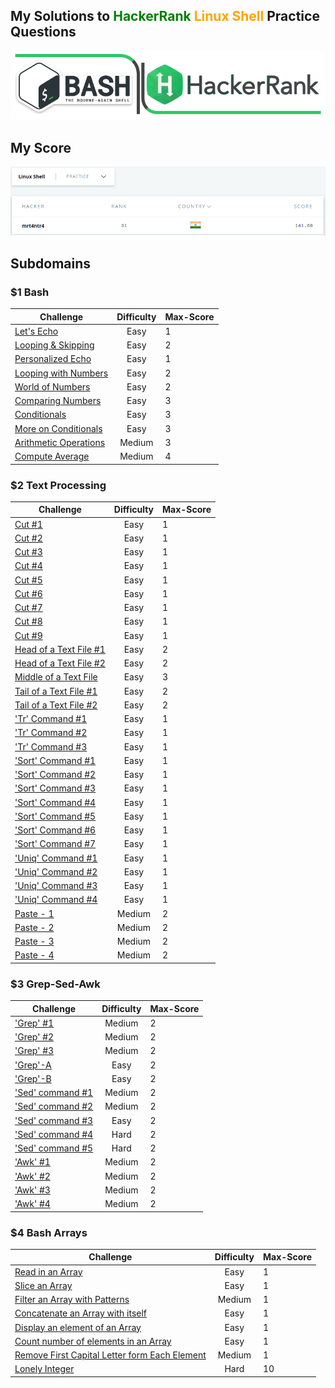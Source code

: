 ## My Solutions to <span style="color:green">HackerRank</span> <span style="color:orange">Linux Shell</span> Practice Questions  


![](bash_hackerrank.png)

## My Score  

![](leaderboard.png)  

## Subdomains

### $1 Bash

| Challenge     | Difficulty    | Max-Score|
| ------------- |:-------------:| ---------|
| [Let's Echo](Bash/letsEcho.sh)    | Easy |	1      |
| [Looping & Skipping](Bash/loopSkip.sh)| Easy      |	2      |
| [Personalized Echo](Bash/personalizedEcho.sh) | Easy      |	1      |
| [Looping with Numbers](Bash/loopNum.sh)| Easy| 2|
| [World of Numbers](Bash/numWorld.sh)| Easy| 2 |
| [Comparing Numbers](Bash/compNums.sh)| Easy| 3 |
| [Conditionals](Bash/conditionals.sh)| Easy| 3 |
| [More on Conditionals](Bash/traingle.sh)| Easy| 3 |
| [Arithmetic Operations]()| Medium| 3 |
| [Compute Average](Bash/avg.sh)| Medium| 4 |  

### $2 Text Processing

| Challenge     | Difficulty    | Max-Score|
| ------------- |:-------------:| ---------|
| [Cut #1](Text-Processing/cut1.sh)    | Easy |	1      |
| [Cut #2](Text-Processing/cut2.sh)    | Easy |	1      |
| [Cut #3](Text-Processing/cut3.sh)    | Easy |	1      |
| [Cut #4](Text-Processing/cut4.sh)    | Easy |	1      |
| [Cut #5](Text-Processing/cut5.sh)    | Easy |	1      |
| [Cut #6](Text-Processing/cut6.sh)    | Easy |	1      |
| [Cut #7](Text-Processing/cut7.sh)    | Easy |	1      |
| [Cut #8](Text-Processing/cut8.sh)    | Easy |	1      |
| [Cut #9](Text-Processing/cut9.sh)    | Easy |	1      |
| [Head of a Text File #1](Text-Processing/head1.sh)    | Easy |	2      |
| [Head of a Text File #2](Text-Processing/head2.sh)    | Easy |	2      |
| [Middle of a Text File](Text-Processing/middle.sh)   | Easy |	3      |
| [Tail of a Text File #1](Text-Processing/tail1.sh)   | Easy |	2      |
| [Tail of a Text File #2](Text-Processing/tail2.sh) | Easy |	2      |
| ['Tr' Command #1](Text-Processing/tr1.sh)    | Easy |	1      |
| ['Tr' Command #2](Text-Processing/tr2.sh)    | Easy |	1      |
| ['Tr' Command #3](Text-Processing/tr3.sh)    | Easy |	1      |
| ['Sort' Command #1](Text-Processing/sort1.sh)    | Easy |	1      |
| ['Sort' Command #2](Text-Processing/sort2.sh)    | Easy |	1      |
| ['Sort' Command #3](Text-Processing/sort3.sh)    | Easy |	1      |
| ['Sort' Command #4](Text-Processing/sort4.sh)    | Easy |	1      |
| ['Sort' Command #5](Text-Processing/sort5.sh)    | Easy |	1      |
| ['Sort' Command #6](Text-Processing/sort6.sh)    | Easy |	1      |
| ['Sort' Command #7](Text-Processing/sort7.sh)    | Easy |	1      |
| ['Uniq' Command #1](Text-Processing/uniq1.sh)    | Easy |	1      |
| ['Uniq' Command #2](Text-Processing/uniq2.sh)    | Easy |	1      |
| ['Uniq' Command #3](Text-Processing/uniq3.sh)    | Easy |	1      |
| ['Uniq' Command #4](Text-Processing/uniq4.sh)    | Easy |	1      |
| [Paste - 1](Text-Processing/paste1.sh)   | Medium |	2      |
| [Paste - 2](Text-Processing/paste2.sh)   | Medium |	2      |
| [Paste - 3](Text-Processing/paste3.sh)   | Medium |	2      |
| [Paste - 4](Text-Processing/paste4.sh)   | Medium |	2      |  

### $3 Grep-Sed-Awk

| Challenge     | Difficulty    | Max-Score|
| ------------- |:-------------:| ---------|
| ['Grep' #1](Grep-Sed-Awk/grep1.sh)    | Medium |	2      |
| ['Grep' #2](Grep-Sed-Awk/grep2.sh)    | Medium |	2      |
| ['Grep' #3](Grep-Sed-Awk/grep3.sh)    | Medium |	2      |
| ['Grep'-A](Grep-Sed-Awk/grepA.sh)    | Easy |	2      |
| ['Grep'-B](Grep-Sed-Awk/grepB.sh)    | Easy |	2      |
| ['Sed' command #1](Grep-Sed-Awk/sed1.sh)    | Medium |	2      |
| ['Sed' command #2](Grep-Sed-Awk/sed2.sh)    | Medium |	2      |
| ['Sed' command #3](Grep-Sed-Awk/sed3.sh)    | Easy |	2      |
| ['Sed' command #4](Grep-Sed-Awk/sed4.sh)    | Hard |	2      |
| ['Sed' command #5](Grep-Sed-Awk/sed5.sh)    | Hard |	2      |
| ['Awk' #1](Grep-Sed-Awk/awk1.sh)    | Medium |	2      |
| ['Awk' #2](Grep-Sed-Awk/awk2.sh)    | Medium |	2      |
| ['Awk' #3](Grep-Sed-Awk/awk3.sh)    | Medium |	2      |
| ['Awk' #4](Grep-Sed-Awk/awk4.sh)    | Medium |	2      |


### $4 Bash Arrays  

| Challenge     | Difficulty    | Max-Score|
| ------------- |:-------------:| ---------|
| [Read in an Array](Arrays/readArray.sh)    | Easy |	1      |
| [Slice an Array](Arrays/sliceArray.sh)    | Easy |	1      |
| [Filter an Array with Patterns](Arrays/filterArray.sh)   | Medium |	1      |
| [Concatenate an Array with itself](Arrays/concatenateArray.sh)    | Easy |	1      |
| [Display an element of an Array](Arrays/elementArray.sh)    | Easy |	1      |
| [Count number of elements in an Array](Arrays/lengthArray.sh)    | Easy |	1      |
| [Remove First Capital Letter form Each Element](Arrays/removeCapitalArray.sh)    | Medium |	1      |
| [Lonely Integer](Arrays/lonelyIntArray.sh)    | Hard |	10     |
